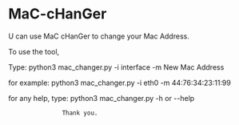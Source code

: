 # MaC-cHanGer
U can use MaC cHanGer to change your Mac Address.

To use the tool,

Type:  python3 mac_changer.py -i interface -m New Mac Address

for example:  python3 mac_changer.py -i eth0 -m 44:76:34:23:11:99

for any help, type:  python3 mac_changer.py -h or --help

                   Thank you.
